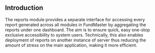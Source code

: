 ## Introduction

The reports module provides a separate interface for accessing every report generated across all modules in FundMaster by aggregating the reports under one dashboard. The aim is to ensure quick, easy one-stop exclusive accessibility to system users.  Technically, this also enables deployment of reports on another instance of server thus reducing the amount of stress on the main application, making it more efficient. 




